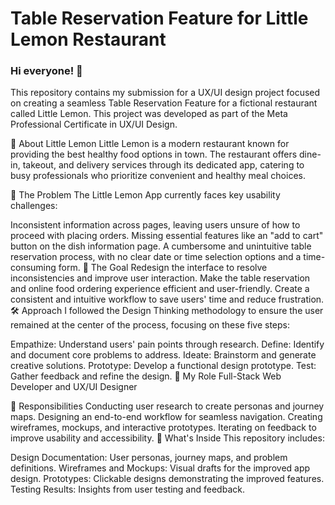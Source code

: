 # Table Reservation Feature for Little Lemon Restaurant

### Hi everyone! 👋

This repository contains my submission for a UX/UI design project focused on creating a seamless Table Reservation Feature for a fictional restaurant called Little Lemon. This project was developed as part of the Meta Professional Certificate in UX/UI Design.

🌟 About Little Lemon
Little Lemon is a modern restaurant known for providing the best healthy food options in town. The restaurant offers dine-in, takeout, and delivery services through its dedicated app, catering to busy professionals who prioritize convenient and healthy meal choices.

🧩 The Problem
The Little Lemon App currently faces key usability challenges:

Inconsistent information across pages, leaving users unsure of how to proceed with placing orders.
Missing essential features like an "add to cart" button on the dish information page.
A cumbersome and unintuitive table reservation process, with no clear date or time selection options and a time-consuming form.
🎯 The Goal
Redesign the interface to resolve inconsistencies and improve user interaction.
Make the table reservation and online food ordering experience efficient and user-friendly.
Create a consistent and intuitive workflow to save users' time and reduce frustration.
🛠️ Approach
I followed the Design Thinking methodology to ensure the user remained at the center of the process, focusing on these five steps:

Empathize: Understand users' pain points through research.
Define: Identify and document core problems to address.
Ideate: Brainstorm and generate creative solutions.
Prototype: Develop a functional design prototype.
Test: Gather feedback and refine the design.
🎨 My Role
Full-Stack Web Developer and UX/UI Designer

🔧 Responsibilities
Conducting user research to create personas and journey maps.
Designing an end-to-end workflow for seamless navigation.
Creating wireframes, mockups, and interactive prototypes.
Iterating on feedback to improve usability and accessibility.
🚀 What's Inside
This repository includes:

Design Documentation: User personas, journey maps, and problem definitions.
Wireframes and Mockups: Visual drafts for the improved app design.
Prototypes: Clickable designs demonstrating the improved features.
Testing Results: Insights from user testing and feedback.
